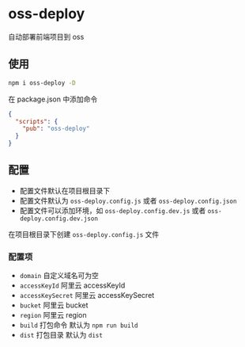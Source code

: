 # oss-deploy

自动部署前端项目到 oss

## 使用

```bash
npm i oss-deploy -D
```

在 package.json 中添加命令

```json
{
  "scripts": {
    "pub": "oss-deploy"
  }
}
```

## 配置

- 配置文件默认在项目根目录下
- 配置文件默认为 `oss-deploy.config.js` 或者 `oss-deploy.config.json`
- 配置文件可以添加环境，如 `oss-deploy.config.dev.js` 或者 `oss-deploy.config.dev.json`

在项目根目录下创建 `oss-deploy.config.js` 文件

### 配置项

- `domain` 自定义域名可为空
- `accessKeyId` 阿里云 accessKeyId
- `accessKeySecret` 阿里云 accessKeySecret
- `bucket` 阿里云 bucket
- `region` 阿里云 region
- `build` 打包命令 默认为 `npm run build`
- `dist` 打包目录 默认为 `dist`
